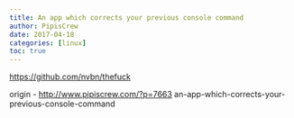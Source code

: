 ```yaml
---
title: An app which corrects your previous console command
author: PipisCrew
date: 2017-04-18
categories: [linux]
toc: true
---
```


https://github.com/nvbn/thefuck

origin - http://www.pipiscrew.com/?p=7663 an-app-which-corrects-your-previous-console-command